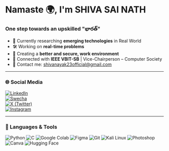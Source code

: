 # Namaste 🌍, I'm SHIVA SAI NATH

### One step towards an upskilled "**భారత్**"

- 🔭 Currently researching **emerging technologies** in Real World  
- 🛠️ Working on **real-time problems**  
- 🌱 Creating a **better and secure, work environment**  
- 🤝 Connected with **IEEE VBIT-SB** | Vice-Chairperson – Computer Society  
- 📩 Contact me: [shivanayak23official@gmail.com](mailto:shivanayak23official@gmail.com)

---

### 🌐 Social Media

[![LinkedIn](https://img.shields.io/badge/-LinkedIn-0077B5?style=flat-square&logo=linkedin&logoColor=white)](https://www.linkedin.com/in/shivanayakofficial)  
[![Swecha](https://img.shields.io/badge/-Swecha-303030?style=flat-square&logo=gitlab&logoColor=white)](https://code.swecha.org/ShivaNayakkk)  
[![X (Twitter)](https://img.shields.io/badge/-X-000000?style=flat-square&logo=twitter&logoColor=white)](https://x.com/MrShivaNayak?t=zb1I1mWhfy5LsFGoVO-DSw&s=09)  
[![Instagram](https://img.shields.io/badge/-Instagram-E4405F?style=flat-square&logo=instagram&logoColor=white)](https://www.instagram.com/shiva_nayakkk?igsh=d3Nzb2dvNGJ2NmJy)

---

### 🧰 Languages & Tools

![Python](https://img.shields.io/badge/-Python-3776AB?style=flat-square&logo=python&logoColor=white)
![C](https://img.shields.io/badge/-C-00599C?style=flat-square&logo=c&logoColor=white)
![Google Colab](https://img.shields.io/badge/-Google%20Colab-F9AB00?style=flat-square&logo=googlecolab&logoColor=white)
![Figma](https://img.shields.io/badge/-Figma-F24E1E?style=flat-square&logo=figma&logoColor=white)
![Git](https://img.shields.io/badge/-Git-F05032?style=flat-square&logo=git&logoColor=white)
![Kali Linux](https://img.shields.io/badge/-Kali%20Linux-557C94?style=flat-square&logo=kalilinux&logoColor=white)
![Photoshop](https://img.shields.io/badge/-Photoshop-31A8FF?style=flat-square&logo=adobephotoshop&logoColor=white)
![Canva](https://img.shields.io/badge/-Canva-00C4CC?style=flat-square&logo=canva&logoColor=white)
![Hugging Face](https://img.shields.io/badge/-HuggingFace-FFD21F?style=flat-square&logo=huggingface&logoColor=black)
